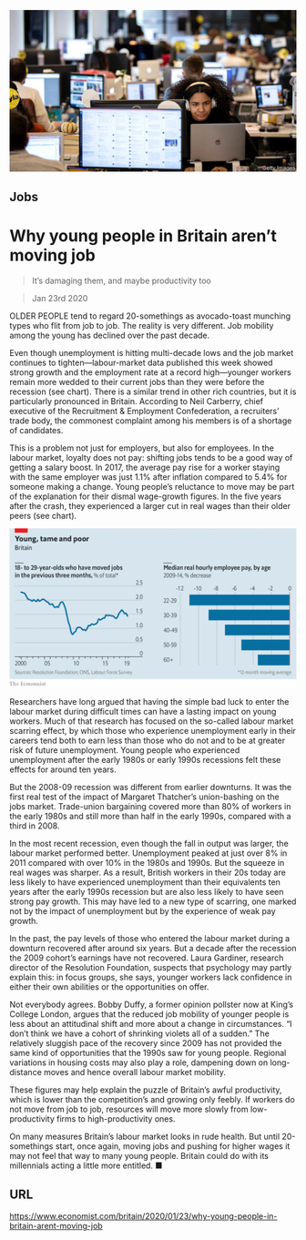 ![](./images/20200125_BRP502.jpg)

## Jobs

# Why young people in Britain aren’t moving job

> It’s damaging them, and maybe productivity too

> Jan 23rd 2020

OLDER PEOPLE tend to regard 20-somethings as avocado-toast munching types who flit from job to job. The reality is very different. Job mobility among the young has declined over the past decade.

Even though unemployment is hitting multi-decade lows and the job market continues to tighten—labour-market data published this week showed strong growth and the employment rate at a record high—younger workers remain more wedded to their current jobs than they were before the recession (see chart). There is a similar trend in other rich countries, but it is particularly pronounced in Britain. According to Neil Carberry, chief executive of the Recruitment & Employment Confederation, a recruiters’ trade body, the commonest complaint among his members is of a shortage of candidates.

This is a problem not just for employers, but also for employees. In the labour market, loyalty does not pay: shifting jobs tends to be a good way of getting a salary boost. In 2017, the average pay rise for a worker staying with the same employer was just 1.1% after inflation compared to 5.4% for someone making a change. Young people’s reluctance to move may be part of the explanation for their dismal wage-growth figures. In the five years after the crash, they experienced a larger cut in real wages than their older peers (see chart).



![](./images/20200125_BRC128.png)

Researchers have long argued that having the simple bad luck to enter the labour market during difficult times can have a lasting impact on young workers. Much of that research has focused on the so-called labour market scarring effect, by which those who experience unemployment early in their careers tend both to earn less than those who do not and to be at greater risk of future unemployment. Young people who experienced unemployment after the early 1980s or early 1990s recessions felt these effects for around ten years.

But the 2008-09 recession was different from earlier downturns. It was the first real test of the impact of Margaret Thatcher’s union-bashing on the jobs market. Trade-union bargaining covered more than 80% of workers in the early 1980s and still more than half in the early 1990s, compared with a third in 2008.

In the most recent recession, even though the fall in output was larger, the labour market performed better. Unemployment peaked at just over 8% in 2011 compared with over 10% in the 1980s and 1990s. But the squeeze in real wages was sharper. As a result, British workers in their 20s today are less likely to have experienced unemployment than their equivalents ten years after the early 1990s recession but are also less likely to have seen strong pay growth. This may have led to a new type of scarring, one marked not by the impact of unemployment but by the experience of weak pay growth.

In the past, the pay levels of those who entered the labour market during a downturn recovered after around six years. But a decade after the recession the 2009 cohort’s earnings have not recovered. Laura Gardiner, research director of the Resolution Foundation, suspects that psychology may partly explain this: in focus groups, she says, younger workers lack confidence in either their own abilities or the opportunities on offer.

Not everybody agrees. Bobby Duffy, a former opinion pollster now at King’s College London, argues that the reduced job mobility of younger people is less about an attitudinal shift and more about a change in circumstances. “I don’t think we have a cohort of shrinking violets all of a sudden.” The relatively sluggish pace of the recovery since 2009 has not provided the same kind of opportunities that the 1990s saw for young people. Regional variations in housing costs may also play a role, dampening down on long-distance moves and hence overall labour market mobility.

These figures may help explain the puzzle of Britain’s awful productivity, which is lower than the competition’s and growing only feebly. If workers do not move from job to job, resources will move more slowly from low-productivity firms to high-productivity ones.

On many measures Britain’s labour market looks in rude health. But until 20-somethings start, once again, moving jobs and pushing for higher wages it may not feel that way to many young people. Britain could do with its millennials acting a little more entitled. ■

## URL

https://www.economist.com/britain/2020/01/23/why-young-people-in-britain-arent-moving-job
